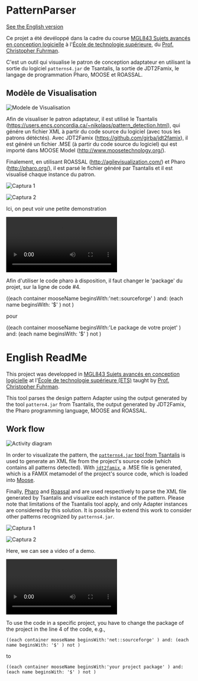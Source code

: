 # PatternParser

[See the English version](#english-readme)

Ce projet a été devéloppé dans la cadre du course [MGL843 Sujets avancés en conception logicielle](https://sites.google.com/a/etsmtl.net/mgl843/) à l'[École de technologie supérieure](https://etsmtl.ca), du [Prof. Christopher Fuhrman](https://profs.etsmtl.ca/cfuhrman).

C'est un outil qui visualise le patron de conception adaptateur en utilisant la sortie du logiciel `patterns4.jar` de Tsantalis, la sortie de JDT2Famix, le langage de programmation Pharo, MOOSE et ROASSAL.

## Modèle de Visualisation 

![Modele de Visualisation](https://github.com/tebo93/PatternParser/blob/master/imagen%20modelo%20de%20visualisation.PNG)

Afin de visualiser le patron adaptateur, il est utilisé le Tsantalis (https://users.encs.concordia.ca/~nikolaos/pattern_detection.html), qui génére un fichier XML à partir du code source du logiciel (avec tous les patrons détéctés). Avec JDT2Famix (https://github.com/girba/jdt2famix), il est généré un fichier .MSE (à partir du code source du logiciel) qui est importé dans MOOSE Model (http://www.moosetechnology.org/).

Finalement, en utilisant ROASSAL (http://agilevisualization.com/) et Pharo (http://pharo.org/), il est parsé le fichier généré par Tsantalis et il est visualisé chaque instance du patron.


![Captura 1](https://github.com/tebo93/PatternParser/blob/master/Capture%201.PNG)

![Captura 2](https://github.com/tebo93/PatternParser/blob/master/Captura%202.PNG)

Ici, on peut voir une petite demonstration

![Demonstration](https://raw.githubusercontent.com/tebo93/PatternParser/master/Demo.mp4)

Afin d'utiliser le code pharo à disposition, il faut changer le 'package' du projet, sur la ligne de code #4.

((each container mooseName beginsWith:'net::sourceforge' ) and: (each name beginsWith: '$' ) not )

pour

((each container mooseName beginsWith:'Le package de votre projet' ) and: (each name beginsWith: '$' ) not )

# English ReadMe

This project was developped in [MGL843 Sujets avancés en conception logicielle](https://sites.google.com/a/etsmtl.net/mgl843/) at l'[École de technologie supérieure (ETS)](https://etsmtl.ca) taught by [Prof. Christopher Fuhrman](https://profs.etsmtl.ca/cfuhrman).

This tool parses the design pattern Adapter using the output generated by the tool `pattern4.jar` from Tsantalis, the output generated by JDT2Famix, the Pharo programming language, MOOSE and ROASSAL.

## Work flow
![Activity diagram](https://www.planttext.com/plantuml/svg/XP9DImCn48Rl-HMX9pqqKL6GhOhVe5WKl0XsaJ6RxgPDCakIMelLt-vaMvHwyP0mcNcPUV8cfp51I3DdMPmQtq80nsDQM4rxCAghBEyVbwpJiU82AohXB2ZDR-4DIZR6C6MS5xtUXCwgrnlaq_aYQQwoUAMYrFDpar8R2obdKOSej5THAFGAGsL0A91VtapH0aRPGaew-9TA9wsIGI-Qv2nVf-E-c40eosxImoh7ZIT4htJaMq_3k-qL68SQZD-SNflKp5vfigCml8ASL6bl3CwyyvzetVlwR7Zpn9rEuEWgbc-9uUFLThxDSjMFsitdS-4GOoPjF5gi5m93BVam9yjov8-Cguj_r6tsEkWeksBVa2-YzVL7L63ryOxOFVWyMMQaEuIA4yM0QL_npdp6DcdQ1WBchlmXHtyHniRg-2kIJfFzaaXGvh5zQ-ecDKYFrD_TEtodjK7IWHIN9hOM5YE_VfAH__5_mEYpOClOAH7I__a6.svg)

In order to visualizate the pattern, the [`patterns4.jar` tool from Tsantalis](https://users.encs.concordia.ca/~nikolaos/pattern_detection.html) is used to generate an XML file from the project's source code (which contains all patterns detected). With [`jdt2famix`](https://github.com/girba/jdt2famix), a .MSE file is generated, which is a FAMIX metamodel of the project's source code, which is loaded into [Moose](http://www.moosetechnology.org/).

Finally, [Pharo](http://pharo.org/) and [Roassal](http://agilevisualization.com/) and are used respectively to parse the XML file generated by Tsantalis and visualize each instance of the pattern. Please note that limitations of the Tsantalis tool apply, and only Adapter instances are considered by this solution. It is possible to extend this work to consider other patterns recognized by `patterns4.jar`.

![Captura 1](https://github.com/tebo93/PatternParser/blob/master/Capture%201.PNG)

![Captura 2](https://github.com/tebo93/PatternParser/blob/master/Captura%202.PNG)

Here, we can see a video of a demo.

![Demo](https://raw.githubusercontent.com/tebo93/PatternParser/master/Demo.mp4)

To use the code in a specific project, you have to change the package of the project in the line 4 of the code, e.g.,

    ((each container mooseName beginsWith:'net::sourceforge' ) and: (each name beginsWith: '$' ) not )

to

    ((each container mooseName beginsWith:'your project package' ) and: (each name beginsWith: '$' ) not )


